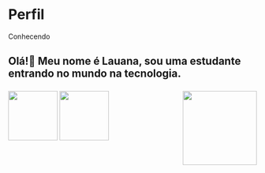 # Perfil
Conhecendo
<h2 align="left">Olá!👋 
  Meu nome é Lauana, sou uma estudante entrando no mundo na tecnologia.

  
###


<img align="right" height="150" src="https://i.imgflip.com/65efzo.gif"/>

###

<div align="left">
  
###
</div>

###
</div>
<img src="https://user-images.githubusercontent.com/74038190/212257465-7ce8d493-cac5-494e-982a-5a9deb852c4b.gif" width="100">
</div>
<img src="https://user-images.githubusercontent.com/74038190/212281775-b468df30-4edc-4bf8-a4ee-f52e1aaddc86.gif" width="100">
<img scr="https://user-images.githubusercontent.com/74038190/212257454-16e3712e-945a-4ca2-b238-408ad0bf87e6.gif" width="100">

<br clear="both">




